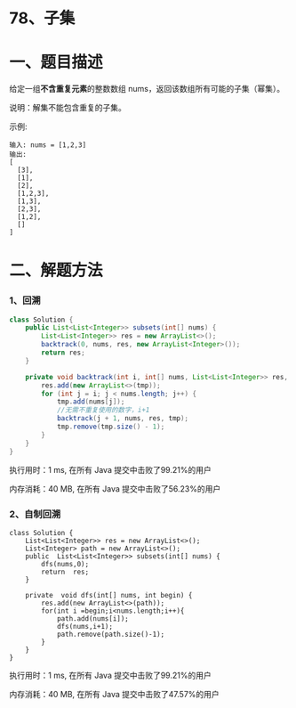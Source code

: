 # 78、子集

# 一、题目描述

给定一组**不含重复元素**的整数数组 nums，返回该数组所有可能的子集（幂集）。

说明：解集不能包含重复的子集。

示例:

```
输入: nums = [1,2,3]
输出:
[
  [3],
  [1],
  [2],
  [1,2,3],
  [1,3],
  [2,3],
  [1,2],
  []
]
```



# 二、解题方法

### 1、回溯

```java
class Solution {
    public List<List<Integer>> subsets(int[] nums) {
        List<List<Integer>> res = new ArrayList<>();
        backtrack(0, nums, res, new ArrayList<Integer>());
        return res;
    }

    private void backtrack(int i, int[] nums, List<List<Integer>> res, ArrayList<Integer> tmp) {
        res.add(new ArrayList<>(tmp));
        for (int j = i; j < nums.length; j++) {
            tmp.add(nums[j]);
            //无需不重复使用的数字，i+1
            backtrack(j + 1, nums, res, tmp);
            tmp.remove(tmp.size() - 1);
        }
    }
}
```

执行用时：1 ms, 在所有 Java 提交中击败了99.21%的用户

内存消耗：40 MB, 在所有 Java 提交中击败了56.23%的用户



### 2、自制回溯

```
class Solution {
    List<List<Integer>> res = new ArrayList<>();
    List<Integer> path = new ArrayList<>();
    public  List<List<Integer>> subsets(int[] nums) {
        dfs(nums,0);
        return  res;
    }

    private  void dfs(int[] nums, int begin) {
        res.add(new ArrayList<>(path));
        for(int i =begin;i<nums.length;i++){
            path.add(nums[i]);
            dfs(nums,i+1);
            path.remove(path.size()-1);
        }
    }
}
```

执行用时：1 ms, 在所有 Java 提交中击败了99.21%的用户

内存消耗：40 MB, 在所有 Java 提交中击败了47.57%的用户